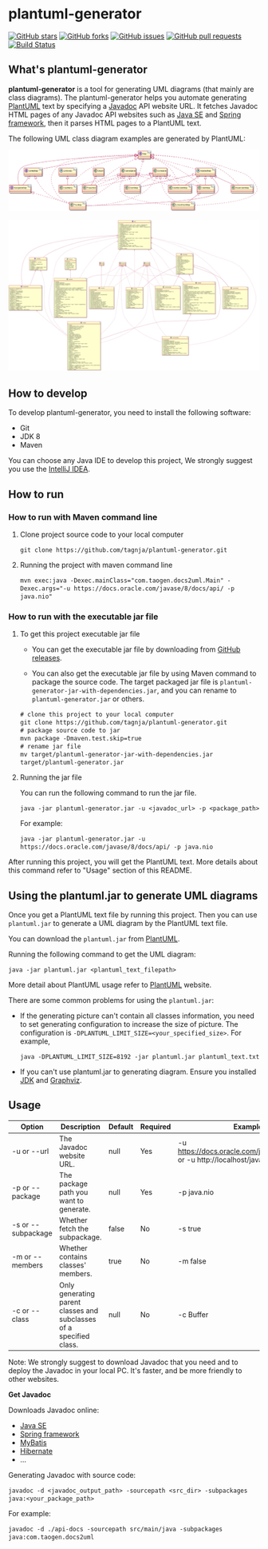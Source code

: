 # plantuml-generator
[![GitHub stars](https://img.shields.io/github/stars/tagnja/plantuml-generator)](https://github.com/tagnja/plantuml-generator/stargazers)
[![GitHub forks](https://img.shields.io/github/forks/tagnja/plantuml-generator)](https://github.com/tagnja/plantuml-generator/network/members)
[![GitHub issues](https://img.shields.io/github/issues/tagnja/plantuml-generator)](https://github.com/tagnja/plantuml-generator/issues)
[![GitHub pull requests](https://img.shields.io/github/issues-pr/tagnja/plantuml-generator)](https://github.com/tagnja/plantuml-generator/pulls)
[![Build Status](https://travis-ci.com/tagnja/plantuml-generator.svg?branch=master)](https://travis-ci.com/tagnja/plantuml-generator)

## What's plantuml-generator

**plantuml-generator** is a tool for generating UML diagrams (that mainly are class diagrams). The plantuml-generator helps you automate generating [PlantUML](https://plantuml.com/) text by specifying a [Javadoc](https://en.wikipedia.org/wiki/Javadoc#:~:text=Javadoc%20(originally%20cased%20JavaDoc)%20is,format%20from%20Java%20source%20code.) API website URL. It fetches Javadoc HTML pages of any Javadoc API websites such as [Java SE](https://docs.oracle.com/javase/8/docs/api/) and [Spring framework](https://docs.spring.io/spring-framework/docs/current/javadoc-api/), then it parses HTML pages to a PlantUML text.

The following UML class diagram examples are generated by PlantUML:

![class diagram example 1](docs/images/classDiagram-java-util-Map-(without-members).png)

![class diagram example 2](docs/images/classDiagram-java-util-Map.png)

## How to develop

To develop plantuml-generator, you need to install the following software:

- Git
- JDK 8
- Maven

You can choose any Java IDE to develop this project, We strongly suggest you use the [IntelliJ IDEA](https://www.jetbrains.com/idea/).

## How to run

### How to run with Maven command line

1. Clone project source code to your local computer

   ```shell
   git clone https://github.com/tagnja/plantuml-generator.git
   ```

2. Running the project with maven command line

   ```shell
   mvn exec:java -Dexec.mainClass="com.taogen.docs2uml.Main" -Dexec.args="-u https://docs.oracle.com/javase/8/docs/api/ -p java.nio"
   ```

### How to run with the executable jar file

1. To get this project executable jar file

   - You can get the executable jar file by downloading from [GitHub releases](https://github.com/tagnja/plantuml-generator/releases).

   - You can also get the executable jar file by using Maven command to package the source code. The target packaged jar file is `plantuml-generator-jar-with-dependencies.jar`, and you can rename to `plantuml-generator.jar` or others.

   ```shell
   # clone this project to your local computer
   git clone https://github.com/tagnja/plantuml-generator.git
   # package source code to jar
   mvn package -Dmaven.test.skip=true
   # rename jar file
   mv target/plantuml-generator-jar-with-dependencies.jar target/plantuml-generator.jar
   ```

2. Running the jar file

   You can run the following command to run the jar file. 

   ```shell
   java -jar plantuml-generator.jar -u <javadoc_url> -p <package_path> 
   ```

   For example:

   ```shell
   java -jar plantuml-generator.jar -u https://docs.oracle.com/javase/8/docs/api/ -p java.nio
   ```

After running this project, you will get the PlantUML text. More details about this command refer to "Usage" section of this README.



## Using the plantuml.jar to generate UML diagrams

Once you get a PlantUML text file by running this project. Then you can use `plantuml.jar`  to generate a UML diagram by the PlantUML text file.

You can download the `plantuml.jar` from [PlantUML](https://plantuml.com/download).

Running the following command to get the UML diagram:

```shell
java -jar plantuml.jar <plantuml_text_filepath>
```

More detail about PlantUML usage refer to [PlantUML](https://plantuml.com/download) website.

There are some common problems for using the `plantuml.jar`:

- If the generating picture can't contain all classes information, you need to set generating configuration to increase the size of picture. The configuration is `-DPLANTUML_LIMIT_SIZE=<your_specified_size>`. For example, 

  ```shell
  java -DPLANTUML_LIMIT_SIZE=8192 -jar plantuml.jar plantuml_text.txt
  ```

- If you can't use plantuml.jar to generating diagram. Ensure you installed [JDK](https://www.java.com/en/download/) and [Graphviz](https://plantuml.com/graphviz-dot).

  

## Usage

| Option             | Description                                                  | Default | Required | Examples                                                     |
| ------------------ | ------------------------------------------------------------ | ------- | -------- | ------------------------------------------------------------ |
| -u or --url        | The Javadoc website URL.                                     | null    | Yes      | -u https://docs.oracle.com/javase/8/docs/api/, or -u http://localhost/java-docs |
| -p or --package    | The package path you want to generate.                       | null    | Yes      | -p java.nio                                                  |
| -s or --subpackage | Whether fetch the subpackage.                                | false   | No       | -s true                                                      |
| -m or --members    | Whether contains classes' members.                           | true    | No       | -m false                                                     |
| -c or --class      | Only generating parent classes and subclasses of a specified class. | null    | No       | -c Buffer                                                    |

Note: We strongly suggest to download Javadoc that you need and to deploy the Javadoc in your local PC. It's faster, and be more friendly to other websites. 

**Get Javadoc**

Downloads Javadoc online:

- [Java SE](https://www.oracle.com/java/technologies/javase-downloads.html)
- [Spring framework](https://repo.spring.io/libs-release/org/springframework/spring/)
- [MyBatis](https://javadoc.io/doc/org.mybatis/mybatis/latest/index.html)
- [Hibernate](https://hibernate.org/orm/releases/)
- ...

Generating Javadoc with source code:

```shell
javadoc -d <javadoc_output_path> -sourcepath <src_dir> -subpackages java:<your_package_path>
```

For example:

```shell
javadoc -d ./api-docs -sourcepath src/main/java -subpackages java:com.taogen.docs2uml
```

